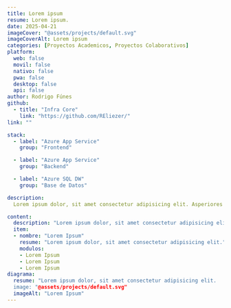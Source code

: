 ```yaml
---
title: Lorem ipsum
resume: Lorem ipsum.
date: 2025-04-21
imageCover: "@assets/projects/default.svg"
imageCoverAlt: Lorem ipsum
categories: [Proyectos Academicos, Proyectos Colaborativos]
platform:
  web: false
  movil: false
  nativo: false
  pwa: false
  desktop: false
  api: false
author: Rodrigo Fúnes
github:
  - title: "Infra Core"
    link: "https://github.com/REliezer/"
link: ""

stack:
  - label: "Azure App Service"
    group: "Frontend"

  - label: "Azure App Service"
    group: "Backend"

  - label: "Azure SQL DW"
    group: "Base de Datos"

description:
  Lorem ipsum dolor, sit amet consectetur adipisicing elit. Asperiores deleniti, odio dolorum in quo obcaecati recusandae totam aperiam vitae facilis omnis nulla assumenda et cumque necessitatibus perferendis consectetur est labore?.

content:
  description: "Lorem ipsum dolor, sit amet consectetur adipisicing elit. Asperiores deleniti, odio dolorum in quo obcaecati recusandae totam aperiam vitae facilis omnis nulla assumenda et cumque necessitatibus perferendis consectetur est labore?."
  item:
  - nombre: "Lorem Ipsum"
    resume: "Lorem ipsum dolor, sit amet consectetur adipisicing elit."
    modulos:
    - Lorem Ipsum
    - Lorem Ipsum
    - Lorem Ipsum
diagrama:
  resume: "Lorem ipsum dolor, sit amet consectetur adipisicing elit.
  image: "@assets/projects/default.svg"
  imageAlt: "Lorem Ipsum" 
---
```


